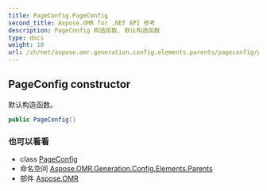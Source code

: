 ```yaml
---
title: PageConfig.PageConfig
second_title: Aspose.OMR for .NET API 参考
description: PageConfig 构造函数. 默认构造函数
type: docs
weight: 10
url: /zh/net/aspose.omr.generation.config.elements.parents/pageconfig/pageconfig/
---
```

## PageConfig constructor

默认构造函数。

```csharp
public PageConfig()
```

### 也可以看看

* class [PageConfig](../)
* 命名空间 [Aspose.OMR.Generation.Config.Elements.Parents](../../pageconfig/)
* 部件 [Aspose.OMR](../../../)


